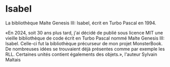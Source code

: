 # Isabel
La bibliothèque Malte Genesis III: Isabel,  écrit en Turbo Pascal en 1994.

«En 2024, soit 30 ans plus tard, j'ai décidé de publié sous licence MIT une vieille bibliothèque de code écrit en Turbo Pascal nommé Malte Genesis III: Isabel. Celle-ci fut la bibliothèque précurseur de mon projet MonsterBook. De nombreuses idées se trouvaient déjà présentes comme par exemple les RLL. Certaines unités contient égalements des objets.», l'auteur Sylvain Maltais

